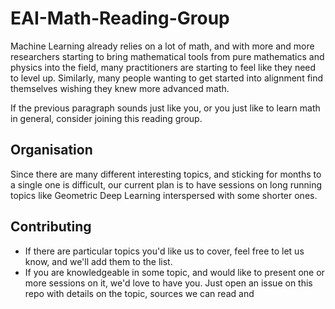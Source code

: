 # EAI-Math-Reading-Group

Machine Learning already relies on a lot of math, and with more and more researchers starting to bring mathematical tools from pure mathematics and physics into the field, many practitioners are starting to feel like they need to level up. Similarly, many people wanting to get started into alignment find themselves wishing they knew more advanced math.

If the previous paragraph sounds just like you, or you just like to learn math in general, consider joining this reading group. 

## Organisation
Since there are many different interesting topics, and sticking for months to a single one is difficult, our current plan is to have sessions on long running topics like Geometric Deep Learning interspersed with some shorter ones. 

## Contributing
- If there are particular topics you'd like us to cover, feel free to let us know, and we'll add them to the list.
- If you are knowledgeable in some topic, and would like to present one or more sessions on it, we'd love to have you. Just open an issue on this repo with details on the topic, sources we can read and 
